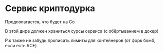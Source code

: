 # Сервис криптодурка

Предполагается, что будет на Go


В этой дире должен храниться сурсы сервиса (с обёртыванием в докер)

P.s также не забудь прописать лимиты для контейнеров (от форк бомб, если есть RCE)
